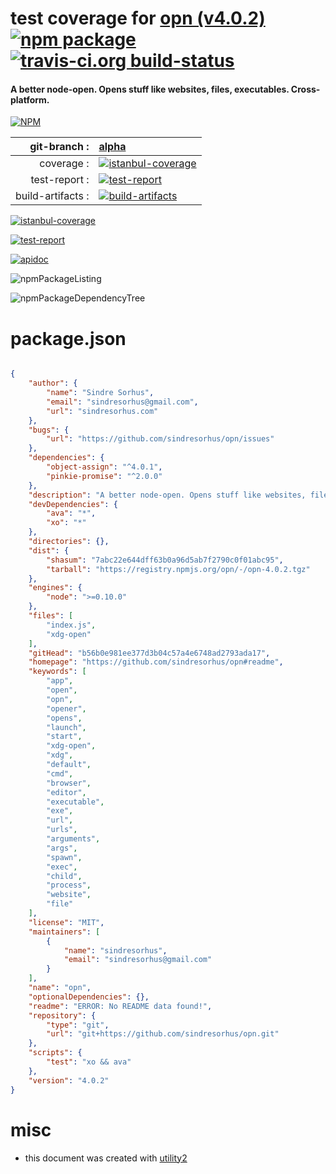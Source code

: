 # test coverage for  [opn (v4.0.2)](https://github.com/sindresorhus/opn#readme)  [![npm package](https://img.shields.io/npm/v/npmtest-opn.svg?style=flat-square)](https://www.npmjs.org/package/npmtest-opn) [![travis-ci.org build-status](https://api.travis-ci.org/npmtest/node-npmtest-opn.svg)](https://travis-ci.org/npmtest/node-npmtest-opn)
#### A better node-open. Opens stuff like websites, files, executables. Cross-platform.

[![NPM](https://nodei.co/npm/opn.png?downloads=true)](https://www.npmjs.com/package/opn)

| git-branch : | [alpha](https://github.com/npmtest/node-npmtest-opn/tree/alpha)|
|--:|:--|
| coverage : | [![istanbul-coverage](https://npmtest.github.io/node-npmtest-opn/build/coverage.badge.svg)](https://npmtest.github.io/node-npmtest-opn/build/coverage.html/index.html)|
| test-report : | [![test-report](https://npmtest.github.io/node-npmtest-opn/build/test-report.badge.svg)](https://npmtest.github.io/node-npmtest-opn/build/test-report.html)|
| build-artifacts : | [![build-artifacts](https://npmtest.github.io/node-npmtest-opn/glyphicons_144_folder_open.png)](https://github.com/npmtest/node-npmtest-opn/tree/gh-pages/build)|

[![istanbul-coverage](https://npmtest.github.io/node-npmtest-opn/build/screenCapture.buildCustomOrg.browser.coverage.html.png)](https://npmtest.github.io/node-npmtest-opn/build/coverage.html/index.html)

[![test-report](https://npmtest.github.io/node-npmtest-opn/build/screenCapture.buildCustomOrg.browser.%252Fhome%252Ftravis%252Fbuild%252Fnpmtest%252Fnode-npmtest-opn%252Ftmp%252Fbuild%252Ftest-report.html.png)](https://npmtest.github.io/node-npmtest-opn/build/test-report.html)

[![apidoc](https://npmdoc.github.io/node-npmdoc-opn/build/screenCapture.buildApidoc.browser.%252Fhome%252Ftravis%252Fbuild%252Fnpmdoc%252Fnode-npmdoc-opn%252Ftmp%252Fbuild%252Fapidoc.html.png)](https://npmdoc.github.io/node-npmdoc-opn/build/apidoc.html)

![npmPackageListing](https://npmtest.github.io/node-npmtest-opn/build/screenCapture.npmPackageListing.svg)

![npmPackageDependencyTree](https://npmtest.github.io/node-npmtest-opn/build/screenCapture.npmPackageDependencyTree.svg)



# package.json

```json

{
    "author": {
        "name": "Sindre Sorhus",
        "email": "sindresorhus@gmail.com",
        "url": "sindresorhus.com"
    },
    "bugs": {
        "url": "https://github.com/sindresorhus/opn/issues"
    },
    "dependencies": {
        "object-assign": "^4.0.1",
        "pinkie-promise": "^2.0.0"
    },
    "description": "A better node-open. Opens stuff like websites, files, executables. Cross-platform.",
    "devDependencies": {
        "ava": "*",
        "xo": "*"
    },
    "directories": {},
    "dist": {
        "shasum": "7abc22e644dff63b0a96d5ab7f2790c0f01abc95",
        "tarball": "https://registry.npmjs.org/opn/-/opn-4.0.2.tgz"
    },
    "engines": {
        "node": ">=0.10.0"
    },
    "files": [
        "index.js",
        "xdg-open"
    ],
    "gitHead": "b56b0e981ee377d3b04c57a4e6748ad2793ada17",
    "homepage": "https://github.com/sindresorhus/opn#readme",
    "keywords": [
        "app",
        "open",
        "opn",
        "opener",
        "opens",
        "launch",
        "start",
        "xdg-open",
        "xdg",
        "default",
        "cmd",
        "browser",
        "editor",
        "executable",
        "exe",
        "url",
        "urls",
        "arguments",
        "args",
        "spawn",
        "exec",
        "child",
        "process",
        "website",
        "file"
    ],
    "license": "MIT",
    "maintainers": [
        {
            "name": "sindresorhus",
            "email": "sindresorhus@gmail.com"
        }
    ],
    "name": "opn",
    "optionalDependencies": {},
    "readme": "ERROR: No README data found!",
    "repository": {
        "type": "git",
        "url": "git+https://github.com/sindresorhus/opn.git"
    },
    "scripts": {
        "test": "xo && ava"
    },
    "version": "4.0.2"
}
```



# misc
- this document was created with [utility2](https://github.com/kaizhu256/node-utility2)
